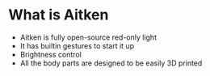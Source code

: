 
# What is Aitken

* Aitken is fully open-source red-only light
* It has builtin gestures to start it up
* Brightness control
* All the body parts are designed to be easily 3D printed
